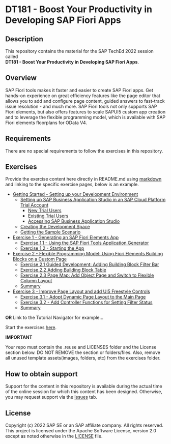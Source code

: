 # DT181 - Boost Your Productivity in Developing SAP Fiori Apps 

## Description

This repository contains the material for the SAP TechEd 2022 session called\
**DT181 - Boost Your Productivity in Developing SAP Fiori Apps**.  

## Overview

SAP Fiori tools makes it faster and easier to create SAP Fiori apps. Get hands-on experience on great efficiency features like the page editor that allows you to add and configure page content, guided answers to fast-track issue resolution - and much more. SAP Fiori tools not only supports SAP Fiori elements, but also offers features to scale SAPUI5 custom app creation and to leverage the flexible programming model, which is available with SAP Fiori elements floorplans for OData V4.

## Requirements

There are no special requirements to follow the exercises in this repository.

## Exercises

Provide the exercise content here directly in README.md using [markdown](https://guides.github.com/features/mastering-markdown/) and linking to the specific exercise pages, below is an example.

- [Getting Started - Setting up your Development Environment](exercises/ex0#getting-started---setting-up-your-development-environment)
  - [Setting up SAP Business Application Studio in an SAP Cloud Platform Trial Account](exercises/ex0#setting-up-business-application-studio-in-an-sap-business-transformation-platform-trial-account)
    - [New Trial Users](exercises/ex0#new-trial-users)
    - [Existing Trial Users](exercises/ex0#existing-trial-users)
    - [Accessing SAP Business Application Studio](exercises/ex0#accessing-sap-business-application-studio)
  - [Creating the Development Space](exercises/ex0#creating-the-development-space)
  - [Getting the Sample Scenario](exercises/ex0#getting-the-sample-scenario)
- [Exercise 1 - Generating an SAP Fiori Elements App](exercises/ex1/)
    - [Exercise 1.1 - Using the SAP Fiori Tools Application Generator](/exercises/ex1#exercise-11-using-the-sap-fiori-tools-application-generator)
    - [Exercise 1.2 - Starting the App](/exercises/ex1#exercise-12-starting-the-app)
- [Exercise 2 - Flexible Programming Model: Using Fiori Elements Building Blocks on a Custom Page](exercises/ex2#exercise-2---flexible-programming-model-using-fiori-elements-building-blocks-on-a-custom-page)
  - [Exercise 2.1 Guided Development: Adding Building Block Filter Bar](exercises/ex2#exercise-21-guided-development-adding-building-block-filter-bar)
  - [Exercise 2.2 Adding Building Block Table](exercises/ex2#exercise-22-adding-building-block-table)
  - [Exercise 2.3 Page Map: Add Object Page and Switch to Flexible Column Layout](exercises/ex2#exercise-23-page-map-add-object-page-and-switch-to-flexible-column-layout)
  - [Summary](exercises/ex2#summary)
- [Exercise 3 - Improve Page Layout and add UI5 Freestyle Controls](/exercises/ex3#exercise-3---improve-page-layout-and-add-ui5-freestyle-controls)
  - [Exercise 3.1 - Adopt Dynamic Page Layout to the Main Page](/exercises/ex3#exercise-31---adopt-dynamic-page-layout-to-the-main-page)
  - [Exercise 3.2 - Add Controller Functions for Setting Filter Status](/exercises/ex3#exercise-32-add-controller-functions-for-setting-filter-status)
  - [Summary](#summary)

  
**OR** Link to the Tutorial Navigator for example...

Start the exercises [here](https://developers.sap.com/tutorials/abap-environment-trial-onboarding.html).

**IMPORTANT**

Your repo must contain the .reuse and LICENSES folder and the License section below. DO NOT REMOVE the section or folders/files. Also, remove all unused template assets(images, folders, etc) from the exercises folder. 

## How to obtain support

Support for the content in this repository is available during the actual time of the online session for which this content has been designed. Otherwise, you may request support via the [Issues](../../issues) tab.

## License
Copyright (c) 2022 SAP SE or an SAP affiliate company. All rights reserved. This project is licensed under the Apache Software License, version 2.0 except as noted otherwise in the [LICENSE](LICENSES/Apache-2.0.txt) file.
